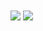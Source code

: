 <a>
  <img align="center" src="https://github-readme-stats.vercel.app/api?username=max-van-dongen&show_icons=true&theme=dark" />
</a>
<a>
  <img align="center" src="https://github-readme-stats.vercel.app/api/wakatime?username=Exellar&theme=dark" />
</a>
